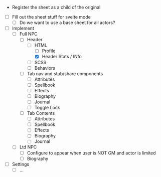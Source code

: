 - Register the sheet as a child of the original
- [ ] Fill out the sheet stuff for svelte mode
  - [ ] Do we want to use a base sheet for all actors?
- [ ] Implement
  - [ ] Full NPC
    - [ ] Header
      - [ ] HTML
        - [ ] Profile
        - [x] Header Stats / INfo
      - [ ] SCSS
      - [ ] Behaviors
    - [ ] Tab nav and stub/share components
      - [ ] Attributes
      - [ ] Spellbook
      - [ ] Effects
      - [ ] Biography
      - [ ] Journal
      - [ ] Toggle Lock
    - [ ] Tab Contents
      - [ ] Attributes
      - [ ] Spellbook
      - [ ] Effects
      - [ ] Biography
      - [ ] Journal
  - [ ] Ltd NPC
    - [ ] Configure to appear when user is NOT GM and actor is limited
    - [ ] Biography
- [ ] Settings
  - [ ] ...